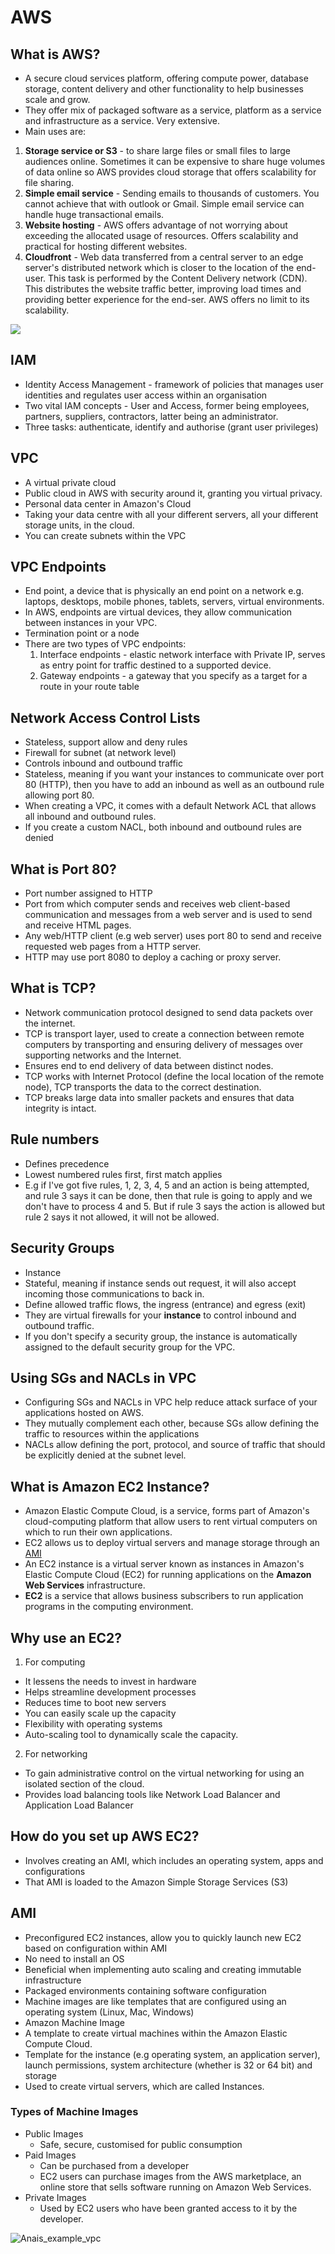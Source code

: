 # AWS  

## What is AWS?
- A secure cloud services platform, offering compute power, database storage, content delivery and other functionality to help businesses scale and grow.
- They offer mix of packaged software as a service, platform as a service and infrastructure as a service. Very extensive.
- Main uses are:
1. **Storage service or S3** - to share large files or small files to large audiences online. Sometimes it can be expensive to share huge volumes of data online so AWS provides cloud storage that offers scalability for file sharing.
2. **Simple email service** - Sending emails to thousands of customers. You cannot achieve that with outlook or Gmail. Simple email service can handle huge transactional emails.
3. **Website hosting** - AWS offers advantage of not worrying about exceeding the allocated usage of resources. Offers scalability and practical for hosting different websites.
4. **Cloudfront** - Web data transferred from a central server to an edge server's distributed network which is closer to the location of the end-user. This task is performed by the Content Delivery network (CDN). This distributes the website traffic better, improving load times and providing better experience for the end-ser. AWS offers no limit to its scalability.

<img src="https://d2o2utebsixu4k.cloudfront.net/media/images/1567147556468-Amazon-Web-Services-2.png">

## IAM 
- Identity Access Management - framework of policies that manages user identities and regulates user access within an organisation 
- Two vital IAM concepts - User and Access, former being employees, partners, suppliers, contractors, latter being an administrator.
- Three tasks: authenticate, identify and authorise (grant user privileges)

## VPC
- A virtual private cloud
- Public cloud in AWS with security around it, granting you virtual privacy.
- Personal data center in Amazon's Cloud
- Taking your data centre with all your different servers, all your different storage units, in the cloud.
- You can create subnets within the VPC

## VPC Endpoints
- End point, a device that is physically an end point on a network e.g. laptops, desktops, mobile phones, tablets, servers, virtual environments.
- In AWS, endpoints are virtual devices, they allow communication between instances in your VPC.
- Termination point or a node
- There are two types of VPC endpoints:
    1. Interface endpoints - elastic network interface with Private IP, serves as entry point for traffic destined to a supported device.
    2. Gateway endpoints - a gateway that you specify as a target for a route in your route table 

## Network Access Control Lists
- Stateless, support allow and deny rules
- Firewall for subnet (at network level)
- Controls inbound and outbound traffic
- Stateless, meaning if you want your instances to communicate over port 80 (HTTP), then you have to add an inbound as well as an outbound rule allowing port 80.
- When creating a VPC, it comes with a default Network ACL that allows all inbound and outbound rules.
- If you create a custom NACL, both inbound and outbound rules are denied

## What is Port 80?
- Port number assigned to HTTP
- Port from which computer sends and receives web client-based communication and messages from a web server and is used to send and receive HTML pages.
- Any web/HTTP client (e.g web server) uses port 80 to send and receive requested web pages from a HTTP server.
- HTTP may use port 8080 to deploy a caching or proxy server.

## What is TCP?
- Network communication protocol designed to send data packets over the internet.
- TCP is transport layer, used to create a connection between remote computers by transporting and ensuring delivery of messages over supporting networks and the Internet.
- Ensures end to end delivery of data between distinct nodes.
- TCP works with Internet Protocol (define the local location of the remote node), TCP transports the data to the correct destination.
- TCP breaks large data into smaller packets and ensures that data integrity is intact.

## Rule numbers 
- Defines precedence
- Lowest numbered rules first, first match applies 
- E.g if I've got five rules, 1, 2, 3, 4, 5 and an action is being attempted, and rule 3 says it can be done, then that rule is going to apply and we don't have to process 4 and 5. But if rule 3 says the action is allowed but rule 2 says it not allowed, it will not be allowed.

## Security Groups 
- Instance
- Stateful, meaning if instance sends out request, it will also accept incoming those communications to back in.
- Define allowed traffic flows, the ingress (entrance) and egress (exit)
- They are virtual firewalls for your **instance** to control inbound and outbound traffic. 
- If you don't specify a security group, the instance is automatically assigned to the default security group for the VPC.

## Using SGs and NACLs in VPC
- Configuring SGs and NACLs in VPC help reduce attack surface of your applications hosted on AWS.
- They mutually complement each other, because SGs allow defining the traffic to resources within the applications
- NACLs allow defining the port, protocol, and source of traffic that should be explicitly denied at the subnet level.

## What is Amazon EC2 Instance?
- Amazon Elastic Compute Cloud, is a service, forms part of Amazon's cloud-computing platform that allow users to rent virtual computers on which to run their own applications.
- EC2 allows us to deploy virtual servers and manage storage through an [AMI](#ami)
- An EC2 instance is a virtual server known as instances in Amazon's Elastic Compute Cloud (EC2) for running applications on the **Amazon Web Services** infrastructure.
- **EC2** is a service that allows business subscribers to run application programs in the computing environment. 

## Why use an EC2?
1. For computing
- It lessens the needs to invest in hardware
- Helps streamline development processes
- Reduces time to boot new servers
- You can easily scale up the capacity 
- Flexibility with operating systems
- Auto-scaling tool to dynamically scale the capacity.

2. For networking
- To gain administrative control on the virtual networking for using an isolated section of the cloud.
- Provides load balancing tools like Network Load Balancer and Application Load Balancer

## How do you set up AWS EC2?
- Involves creating an AMI, which includes an operating system, apps and configurations
- That AMI is loaded to the Amazon Simple Storage Services (S3)

## AMI
- Preconfigured EC2 instances, allow you to quickly launch new EC2 based on configuration within AMI
- No need to install an OS
- Beneficial when implementing auto scaling and creating immutable infrastructure
- Packaged environments containing software configuration
- Machine images are like templates that are configured using an operating system (Linux, Mac, Windows)
- Amazon Machine Image
- A template to create virtual machines within the Amazon Elastic Compute Cloud.
- Template for the instance (e.g operating system, an application server), launch permissions, system architecture (whether is 32 or 64 bit) and storage
- Used to create virtual servers, which are called Instances.

### Types of Machine Images
- Public Images
    - Safe, secure, customised for public consumption
- Paid Images
    - Can be purchased from a developer
    - EC2 users can purchase images from the AWS marketplace, an online store that sells software running on Amazon Web Services.
- Private Images
    - Used by EC2 users who have been granted access to it by the developer.


![Anais_example_vpc](Terraform%20-%20AWS%20-%20Load%20Balancing%20-%20Eng67.Atang.VPC.png)
